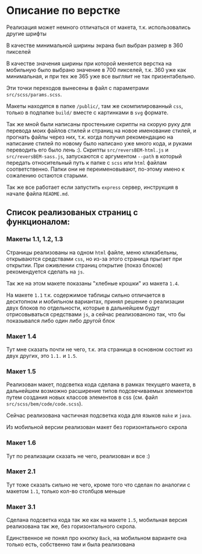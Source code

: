# Описание по верстке

Реализация может немного отличаться от макета, т.к. использовались другие шрифты

В качестве минимальной ширины экрана был выбран размер в 360 пикселей

В качестве значения ширины при которой меняется верстка на мобильную было выбрано значение в 700 пикселей, 
т.к. 360 уже как минимальная, и при тех же 365 уже все выгляит не так призентабельно.

Эти точки переходов вынесены в файл с параметрами `src/scss/params.scss`.

Макеты находятся в папке `/public/`, там же скомпилированный `css`, только в подпапке `build/` вместе с картинками в `svg` формате.

Так же мной были написаны простенькие скрипты на скорую руку для перевода моих файлов стилей и страниц
на новое именование стилей, и прогнать файлы через них, т.к. когда получил рекомендацию на написание стилей по новому
было написано уже много кода, и руками переводить его было лень :).
Скрипты `src/reversBEM-html.js` и `src/reversBEM-sass.js`, запускаются с аргументом `--path` в который
передать относительный путь к папке с `scss` или `html` файлам соответственно. Папки они не переименовывают,
по-этому имено к сожалению остаются старыми.

Так же все работает если запустить `express` сервер, инструкция в начале файла `README.md`.

## Список реализованых страниц с функционалом:

### Макеты 1.1, 1.2, 1.3

Страницы реализованы на одном `html` файле, меню кликабельны, открываются средствами `css`,
но из-за этого страница прыгает при открытии. При оживлении страниц открытие (показ блоков) рекомендуется сделать на `js`.

Так же на этом макете показаны "хлебные крошки" из макета `1.4`.

На макете `1.1` т.к. содержимое таблицы сильно отличается в десктопном и мобильном вариантах, принял решение о реализации двух блоков по отдельности,
которые в дальнейшем будут отрисовываться средствами `js`, а сейчас реализованоно так, что бы показывался либо один либо другой блок

### Макет 1.4

Тут мне сказать почти не чего, т.к. эта страница в основном состоит из двух других, это `1.1.` и `1.5`.

### Макет 1.5

Реализован макет, подсветка кода сделана в рамках текущего макета, 
в дальнейшем возможно расширение типов подсвечиваемых элементов путем создания новых классов 
элементов в css (см. файл `src/scss/bem/code/code.scss`).

Сейчас реализована частичная подсветка кода для языков `make` и `java`.

Из мобильной версии реализован макет без горизонтального скрола

### Макет 1.6

Тут по реализации сказать не чего, реализован и все :)

### Макет 2.1

Тут тоже сказать сильно не чего, кроме того что сделан по аналогии с макетом `1.1`, только кол-во столбцов меньше

### Макет 3.1

Сделана подсветка кода так же как на макете `1.5`, мобильная версия реализована так же, без горизонтального скрола.

Единственное не понял про кнопку `Back`, на мобильном варианте она только есть, собственно там и была реализована
